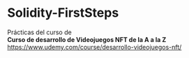 # Solidity-FirstSteps

Prácticas del curso de <br>
**Curso de desarrollo de Videojuegos NFT de la A a la Z** <br>
https://www.udemy.com/course/desarrollo-videojuegos-nft/
